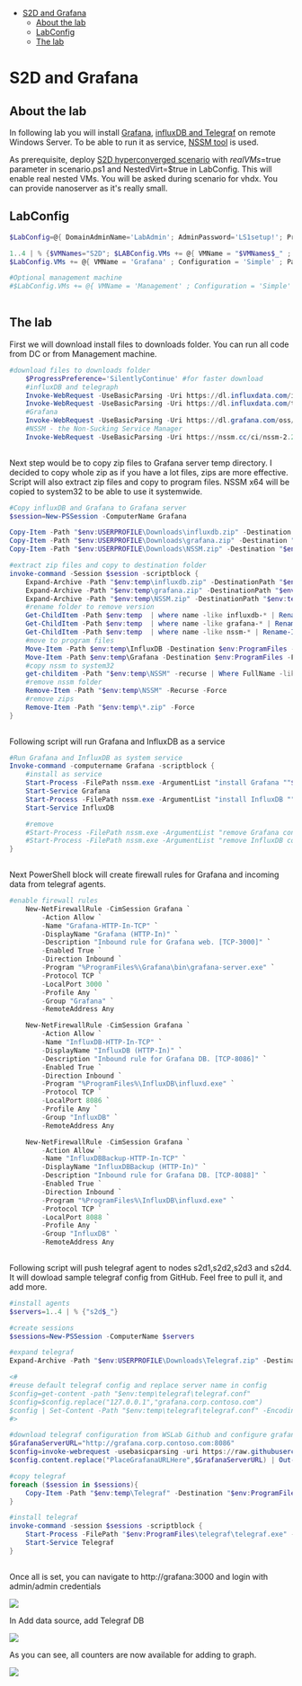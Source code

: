 <!-- TOC -->

- [S2D and Grafana](#s2d-and-grafana)
    - [About the lab](#about-the-lab)
    - [LabConfig](#labconfig)
    - [The lab](#the-lab)

<!-- /TOC -->

# S2D and Grafana

## About the lab

In following lab you will install [Grafana](http://grafana.com), [influxDB and Telegraf](https://www.influxdata.com/time-series-platform/) on remote Windows Server. To be able to run it as service, [NSSM tool](https://nssm.cc/) is used.

As prerequisite, deploy [S2D hyperconverged scenario](/Scenarios/S2D%20Hyperconverged/) with $realVMs=$true parameter in scenario.ps1 and NestedVirt=$true in LabConfig. This will enable real nested VMs. You will be asked during scenario for vhdx. You can provide nanoserver as it's really small.

## LabConfig

```PowerShell
$LabConfig=@{ DomainAdminName='LabAdmin'; AdminPassword='LS1setup!'; Prefix = 'WSLab-'; SwitchName = 'LabSwitch'; DCEdition='4'; Internet=$true ; AdditionalNetworksConfig=@(); VMs=@()}

1..4 | % {$VMNames="S2D"; $LABConfig.VMs += @{ VMName = "$VMNames$_" ; Configuration = 'S2D' ; ParentVHD = 'Win2016Core_G2.vhdx'; SSDNumber = 0; SSDSize=800GB ; HDDNumber = 12; HDDSize= 4TB ; MemoryStartupBytes= 2GB ; NestedVirt=$true}}
$LabConfig.VMs += @{ VMName = 'Grafana' ; Configuration = 'Simple' ; ParentVHD = 'Win2016Core_G2.vhdx'; MemoryStartupBytes= 1GB }

#Optional management machine
#$LabConfig.VMs += @{ VMName = 'Management' ; Configuration = 'Simple' ; ParentVHD = 'Win10RS5_G2.vhdx'  ; MemoryStartupBytes= 1GB ; MemoryMinimumBytes=1GB ; AddToolsVHD=$True ; DisableWCF=$True }
 
```

## The lab

First we will download install files to downloads folder. You can run all code from DC or from Management machine. 

```PowerShell
#download files to downloads folder
    $ProgressPreference='SilentlyContinue' #for faster download
    #influxDB and telegraph
    Invoke-WebRequest -UseBasicParsing -Uri https://dl.influxdata.com/influxdb/releases/influxdb-1.7.3_windows_amd64.zip -OutFile "$env:USERPROFILE\Downloads\influxdb.zip"
    Invoke-WebRequest -UseBasicParsing -Uri https://dl.influxdata.com/telegraf/releases/telegraf-1.9.3_windows_amd64.zip -OutFile "$env:USERPROFILE\Downloads\telegraf.zip"
    #Grafana
    Invoke-WebRequest -UseBasicParsing -Uri https://dl.grafana.com/oss/release/grafana-5.4.3.windows-amd64.zip -OutFile "$env:USERPROFILE\Downloads\grafana.zip"
    #NSSM - the Non-Sucking Service Manager
    Invoke-WebRequest -UseBasicParsing -Uri https://nssm.cc/ci/nssm-2.24-101-g897c7ad.zip -OutFile "$env:USERPROFILE\Downloads\NSSM.zip"
 
```

Next step would be to copy zip files to Grafana server temp directory. I decided to copy whole zip as if you have a lot files, zips are more effective. Script will also extract zip files and copy to program files. NSSM x64 will be copied to system32 to be able to use it systemwide.

```PowerShell
#Copy influxDB and Grafana to Grafana server
$session=New-PSSession -ComputerName Grafana

Copy-Item -Path "$env:USERPROFILE\Downloads\influxdb.zip" -Destination "$env:temp\influxdb.zip" -tosession $session
Copy-Item -Path "$env:USERPROFILE\Downloads\grafana.zip" -Destination "$env:temp\grafana.zip" -tosession $session
Copy-Item -Path "$env:USERPROFILE\Downloads\NSSM.zip" -Destination "$env:temp\NSSM.zip" -tosession $session

#extract zip files and copy to destination folder
invoke-command -Session $session -scriptblock {
    Expand-Archive -Path "$env:temp\influxdb.zip" -DestinationPath "$env:temp" -Force
    Expand-Archive -Path "$env:temp\grafana.zip" -DestinationPath "$env:temp" -Force
    Expand-Archive -Path "$env:temp\NSSM.zip" -DestinationPath "$env:temp" -Force
    #rename folder to remove version
    Get-ChildItem -Path $env:temp  | where name -like influxdb-* | Rename-Item -NewName InfluxDB
    Get-ChildItem -Path $env:temp  | where name -like grafana-* | Rename-Item -NewName Grafana
    Get-ChildItem -Path $env:temp  | where name -like nssm-* | Rename-Item -NewName NSSM
    #move to program files
    Move-Item -Path $env:temp\InfluxDB -Destination $env:ProgramFiles -Force
    Move-Item -Path $env:temp\Grafana -Destination $env:ProgramFiles -Force
    #copy nssm to system32
    get-childitem -Path "$env:temp\NSSM" -recurse | Where FullName -like "*win64*nssm.exe" | copy-item -destination "$env:SystemRoot\system32"
    #remove nssm folder
    Remove-Item -Path "$env:temp\NSSM" -Recurse -Force
    #remove zips
    Remove-Item -Path "$env:temp\*.zip" -Force
}
 
```

Following script will run Grafana and InfluxDB as a service

```PowerShell
#Run Grafana and InfluxDB as system service
Invoke-command -computername Grafana -scriptblock {
    #install as service
    Start-Process -FilePath nssm.exe -ArgumentList "install Grafana ""$env:ProgramFiles\Grafana\bin\grafana-server.exe""" -Wait
    Start-Service Grafana
    Start-Process -FilePath nssm.exe -ArgumentList "install InfluxDB ""$env:ProgramFiles\InfluxDB\influxd.exe""" -Wait
    Start-Service InfluxDB

    #remove
    #Start-Process -FilePath nssm.exe -ArgumentList "remove Grafana confirm" -Wait
    #Start-Process -FilePath nssm.exe -ArgumentList "remove InfluxDB confirm" -Wait
}
 
```

Next PowerShell block will create firewall rules for Grafana and incoming data from telegraf agents.

```PowerShell
#enable firewall rules
    New-NetFirewallRule -CimSession Grafana `
        -Action Allow `
        -Name "Grafana-HTTP-In-TCP" `
        -DisplayName "Grafana (HTTP-In)" `
        -Description "Inbound rule for Grafana web. [TCP-3000]" `
        -Enabled True `
        -Direction Inbound `
        -Program "%ProgramFiles%\Grafana\bin\grafana-server.exe" `
        -Protocol TCP `
        -LocalPort 3000 `
        -Profile Any `
        -Group "Grafana" `
        -RemoteAddress Any

    New-NetFirewallRule -CimSession Grafana `
        -Action Allow `
        -Name "InfluxDB-HTTP-In-TCP" `
        -DisplayName "InfluxDB (HTTP-In)" `
        -Description "Inbound rule for Grafana DB. [TCP-8086]" `
        -Enabled True `
        -Direction Inbound `
        -Program "%ProgramFiles%\InfluxDB\influxd.exe" `
        -Protocol TCP `
        -LocalPort 8086 `
        -Profile Any `
        -Group "InfluxDB" `
        -RemoteAddress Any

    New-NetFirewallRule -CimSession Grafana `
        -Action Allow `
        -Name "InfluxDBBackup-HTTP-In-TCP" `
        -DisplayName "InfluxDBBackup (HTTP-In)" `
        -Description "Inbound rule for Grafana DB. [TCP-8088]" `
        -Enabled True `
        -Direction Inbound `
        -Program "%ProgramFiles%\InfluxDB\influxd.exe" `
        -Protocol TCP `
        -LocalPort 8088 `
        -Profile Any `
        -Group "InfluxDB" `
        -RemoteAddress Any
 
```

Following script will push telegraf agent to nodes s2d1,s2d2,s2d3 and s2d4. It will dowload sample telegraf config from GitHub. Feel free to pull it, and add more.

```PowerShell
#install agents
$servers=1..4 | % {"s2d$_"}

#create sessions
$sessions=New-PSSession -ComputerName $servers

#expand telegraf
Expand-Archive -Path "$env:USERPROFILE\Downloads\Telegraf.zip" -DestinationPath "$env:temp" -Force

<#
#reuse default telegraf config and replace server name in config
$config=get-content -path "$env:temp\telegraf\telegraf.conf"
$config=$config.replace("127.0.0.1","grafana.corp.contoso.com")
$config | Set-Content -Path "$env:temp\telegraf\telegraf.conf" -Encoding UTF8
#>

#download telegraf configuration from WSLab Github and configure grafana URL
$GrafanaServerURL="http://grafana.corp.contoso.com:8086"
$config=invoke-webrequest -usebasicparsing -uri https://raw.githubusercontent.com/Microsoft/WSLab/dev/Scenarios/S2D%20and%20Grafana/telegraf.conf
$config.content.replace("PlaceGrafanaURLHere",$GrafanaServerURL) | Out-File -FilePath "$env:temp\telegraf\telegraf.conf" -Encoding UTF8 -Force

#copy telegraf
foreach ($session in $sessions){
    Copy-Item -Path "$env:temp\Telegraf" -Destination "$env:ProgramFiles" -tosession $session -recurse -force
}

#install telegraf
invoke-command -session $sessions -scriptblock {
    Start-Process -FilePath "$env:ProgramFiles\telegraf\telegraf.exe" -ArgumentList "--service install" -Wait
    Start-Service Telegraf
}
 
```

Once all is set, you can navigate to http://grafana:3000 and login with admin/admin credentials

![](/Scenarios/S2D%20and%20Grafana/Screenshots/GrafanaLogin.png)

In Add data source, add Telegraf DB

![](/Scenarios/S2D%20and%20Grafana/Screenshots/GrafanaDB.png)

As you can see, all counters are now available for adding to graph.

![](/Scenarios/S2D%20and%20Grafana/Screenshots/GrafanaGraph.png)
